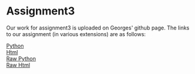# Assignment3

Our work for assignment3 is uploaded on Georges' github page. The links to our assignment (in various extensions) are as follows:

[Python](http://nbviewer.jupyter.org/github/GeorgesdeBoeck/Assignment3/blob/gh-pages/Assignment3.ipynb)  
[Html](http://georgesdeboeck.github.io/Assignment3/Assignment-3.html)  
[Raw Python](https://raw.githubusercontent.com/GeorgesdeBoeck/Assignment3/gh-pages/Assignment-3.ipynb)  
[Raw Html](https://github.com/GeorgesdeBoeck/Assignment3/blob/gh-pages/Assignment-3.html)  
